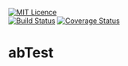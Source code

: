 [![MIT Licence](https://badges.frapsoft.com/os/mit/mit.svg?v=103)](https://opensource.org/licenses/mit-license.php)   
[![Build Status](https://travis-ci.org/devKgp/abTest.svg?branch=master)](https://travis-ci.org/devKgp/abTest)
[![Coverage Status](https://coveralls.io/repos/github/devKgp/abTest/badge.svg?branch=master)](https://coveralls.io/github/devKgp/abTest)


# abTest 
